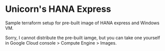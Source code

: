 # Unicorn's HANA Express
Sample terraform setup for pre-built image of HANA express and Windows VM.

Sorry, I cannot distribute the pre-built iamge, but you can take one yourself in Google Cloud console > Compute Engine > Images.
